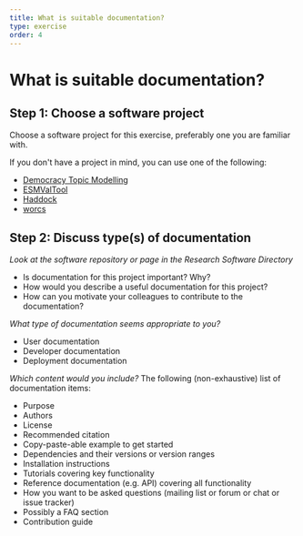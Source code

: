 ```yaml
---
title: What is suitable documentation?
type: exercise
order: 4
---
```


# What is suitable documentation?

## Step 1: Choose a software project

Choose a software project for this exercise, preferably one you are familiar with.

If you don't have a project in mind, you can use one of the following:
- [Democracy Topic Modelling](https://research-software-directory.org/software/democracy-topic-modelling)
- [ESMValTool](https://research-software-directory.org/software/esmvaltool)
- [Haddock](https://research-software-directory.org/software/haddock3)
- [worcs](https://cjvanlissa.github.io/worcs/index.html)

## Step 2: Discuss type(s) of documentation

*Look at the software repository or page in the Research Software Directory*

- Is documentation for this project important? Why?
- How would you describe a useful documentation for this project?
- How can you motivate your colleagues to contribute to the documentation?

*What type of documentation seems appropriate to you?*

- User documentation
- Developer documentation
- Deployment documentation

*Which content would you include?*
The following (non-exhaustive) list of documentation items:

- Purpose
- Authors
- License
- Recommended citation
- Copy-paste-able example to get started
- Dependencies and their versions or version ranges
- Installation instructions
- Tutorials covering key functionality
- Reference documentation (e.g. API) covering all functionality
- How you want to be asked questions (mailing list or forum or chat or issue tracker)
- Possibly a FAQ section
- Contribution guide
